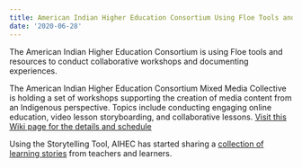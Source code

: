 ```yaml
---
title: American Indian Higher Education Consortium Using Floe Tools and Resources
date: '2020-06-28'
---
```

The American Indian Higher Education Consortium is using Floe tools and resources to
conduct collaborative workshops and documenting experiences.

The American Indian Higher Education Consortium Mixed Media Collective is holding a set
of workshops supporting the creation of media content from an Indigenous perspective.
Topics include conducting engaging online education, video lesson storyboarding, and
collaborative lessons. [Visit this Wiki page for the details and schedule](https://wiki.fluidproject.org/display/AIHEC/AIHEC+Home)

Using the Storytelling Tool, AIHEC has started sharing a
[collection of learning stories](https://aihec.inclusivedesign.ca/storyView.html?id=96f85d00-8a74-11ea-820b-c9772cf8ea15)
from teachers and learners.
